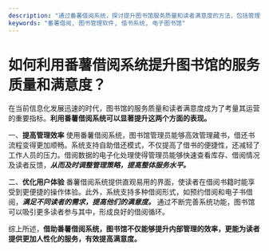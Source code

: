 ```yaml
---
description: "通过番薯借阅系统，探讨提升图书馆服务质量和读者满意度的方法，包括管理效率、用户体验等方面。"
keywords: "番薯借阅, 图书管理软件, 借书系统, 电子图书馆"
---
```

# 如何利用番薯借阅系统提升图书馆的服务质量和满意度？

在当前信息化发展迅速的时代，图书馆的服务质量和读者满意度成为了考量其运营的重要指标。**利用番薯借阅系统可以显著提升这两个方面的表现。** 

一、**提高管理效率**
使用番薯借阅系统，图书馆管理员能够高效管理藏书，借还书流程变得更加顺畅。系统支持自助借还模式，不仅提高了借书的便捷性，还减轻了工作人员的压力。借阅数据的电子化处理使得管理员能够快速查看库存、借阅情况及读者反馈，***从而及时调整管理策略，提高整体服务水平。***

二、**优化用户体验**
番薯借阅系统提供直观易用的界面，使读者在借阅书籍时能享受到更便捷的操作体验。此外，系统支持多种借阅形式，如预约借阅和电子书借阅，***满足不同读者的需求，提高他们的满意度。*** 通过不断完善系统功能，图书馆可以吸引更多读者参与其中，形成良好的借阅循环。

综上所述，**借助番薯借阅系统，图书馆不仅能够提升内部管理的效率，更能为读者提供更加人性化的服务，有效提高满意度。**
